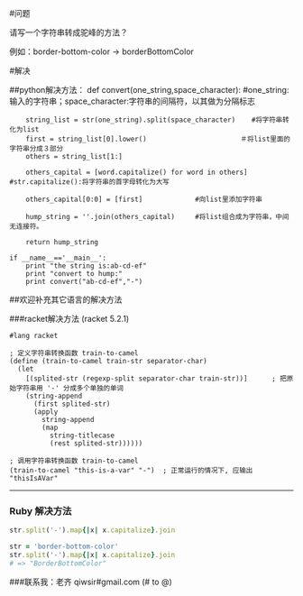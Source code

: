 #问题

请写一个字符串转成驼峰的方法？

例如：border-bottom-color -> borderBottomColor

#解决

##python解决方法：
    def convert(one_string,space_character):    #one_string:输入的字符串；space_character:字符串的间隔符，以其做为分隔标志

        string_list = str(one_string).split(space_character)    #将字符串转化为list
        first = string_list[0].lower()　　　　　　　　　　　　　　＃将list里面的字符串分成３部分
        others = string_list[1:] 

        others_capital = [word.capitalize() for word in others]      #str.capitalize():将字符串的首字母转化为大写

        others_capital[0:0] = [first]             #向list里添加字符串

        hump_string = ''.join(others_capital)     #将list组合成为字符串，中间无连接符。

        return hump_string

    if __name__=='__main__':
        print "the string is:ab-cd-ef"
        print "convert to hump:"
        print convert("ab-cd-ef","-")
        

##欢迎补充其它语言的解决方法

###racket解决方法 (racket 5.2.1)

```racket
#lang racket

; 定义字符串转换函数 train-to-camel
(define (train-to-camel train-str separator-char)
  (let
    [(splited-str (regexp-split separator-char train-str))]      ; 把原始字符串用 '-' 分成多个单独的单词
    (string-append
      (first splited-str)
      (apply
        string-append
        (map
          string-titlecase
          (rest splited-str))))))

; 调用字符串转换函数 train-to-camel
(train-to-camel "this-is-a-var" "-")  ; 正常运行的情况下, 应输出 "thisIsAVar"

```

--------------

### Ruby 解决方法

```ruby
str.split('-').map{|x| x.capitalize}.join
```

```ruby
str = 'border-bottom-color'
str.split('-').map{|x| x.capitalize}.join
# => "BorderBottomColor"
```

###联系我：老齐 qiwsir#gmail.com (# to @)
